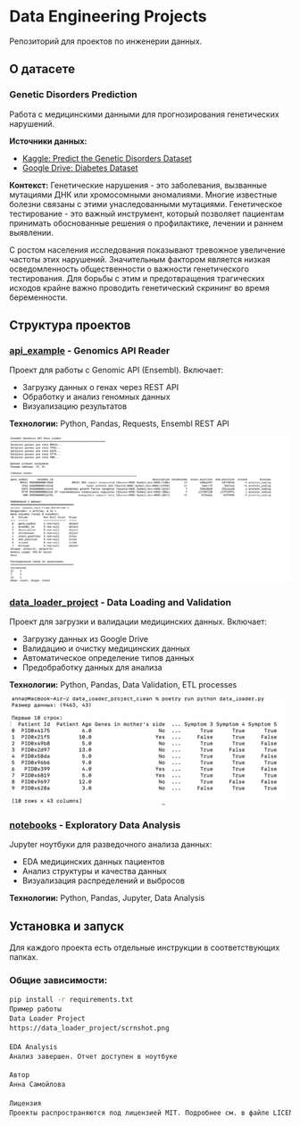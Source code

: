 # Data Engineering Projects

Репозиторий для проектов по инженерии данных.

## О датасете

### Genetic Disorders Prediction
Работа с медицинскими данными для прогнозирования генетических нарушений.

**Источники данных:**
- [Kaggle: Predict the Genetic Disorders Dataset](https://www.kaggle.com/datasets/aibuzz/predict-the-genetic-disorders-datasetof-genomes)
- [Google Drive: Diabetes Dataset](https://drive.google.com/file/d/1aUvCzNoEHzLiKqYh9t9MZ-8wU-qtNFNS/view?usp=drive_link)

**Контекст:**
Генетические нарушения - это заболевания, вызванные мутациями ДНК или хромосомными аномалиями. Многие известные болезни связаны с этими унаследованными мутациями. Генетическое тестирование - это важный инструмент, который позволяет пациентам принимать обоснованные решения о профилактике, лечении и раннем выявлении.

С ростом населения исследования показывают тревожное увеличение частоты этих нарушений. Значительным фактором является низкая осведомленность общественности о важности генетического тестирования. Для борьбы с этим и предотвращения трагических исходов крайне важно проводить генетический скрининг во время беременности.

## Структура проектов

### [api_example](api_example/) - Genomics API Reader
Проект для работы с Genomic API (Ensembl). Включает:
- Загрузку данных о генах через REST API
- Обработку и анализ геномных данных
- Визуализацию результатов

**Технологии:** Python, Pandas, Requests, Ensembl REST API

![Вывод API скрипта](api_example/result_output_screenshot.png)

### [data_loader_project](data_loader_project/) - Data Loading and Validation
Проект для загрузки и валидации медицинских данных. Включает:
- Загрузку данных из Google Drive
- Валидацию и очистку медицинских данных
- Автоматическое определение типов данных
- Предобработку данных для анализа

**Технологии:** Python, Pandas, Data Validation, ETL processes

![Первые 10 строк датасета](data_loader_project/scrnshot.png)

### [notebooks](notebooks/) - Exploratory Data Analysis
Jupyter ноутбуки для разведочного анализа данных:
- EDA медицинских данных пациентов
- Анализ структуры и качества данных
- Визуализация распределений и выбросов

**Технологии:** Python, Pandas, Jupyter, Data Analysis

## Установка и запуск

Для каждого проекта есть отдельные инструкции в соответствующих папках.

### Общие зависимости:
```bash
pip install -r requirements.txt
Пример работы
Data Loader Project
https://data_loader_project/scrnshot.png

EDA Analysis
Анализ завершен. Отчет доступен в ноутбуке

Автор
Анна Самойлова

Лицензия
Проекты распространяются под лицензией MIT. Подробнее см. в файле LICENSE.